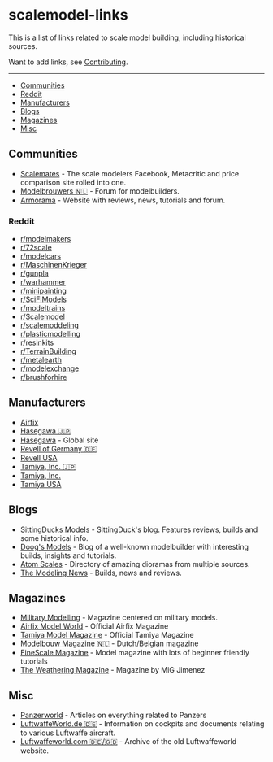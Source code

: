 # scalemodel-links

This is a list of links related to scale model building, including historical sources.

Want to add links, see [Contributing](https://github.com/SittingDucksModels/scalemodel-links/blob/master/CONTRIBUTE.md).

--------------------
- [Communities](#Communities)
- [Reddit](#Reddit)
- [Manufacturers](#Manufacturers)
- [Blogs](#Blogs)
- [Magazines](#Magazines)
- [Misc](#Misc)


## Communities
- [Scalemates](http://www.scalemates.com/) - The scale modelers Facebook, Metacritic and price comparison site rolled into one.
- [Modelbrouwers 🇳🇱](https://modelbrouwers.nl/phpBB3/) - Forum for modelbuilders.
- [Armorama](https://www.armorama.com/) - Website with reviews, news, tutorials and forum.

### Reddit
- [r/modelmakers](https://www.reddit.com/r/modelmakers)
- [r/72scale](https://www.reddit.com/r/72scale)
- [r/modelcars](https://www.reddit.com/r/modelcars)
- [r/MaschinenKrieger](https://www.reddit.com/r/MaschinenKrieger)
- [r/gunpla](https://www.reddit.com/r/gunpla)
- [r/warhammer](https://www.reddit.com/r/warhammer)
- [r/minipainting](https://www.reddit.com/r/minipainting)
- [r/SciFiModels](https://www.reddit.com/r/SciFiModels)
- [r/modeltrains](https://www.reddit.com/r/modeltrains)
- [r/Scalemodel](https://www.reddit.com/r/Scalemodel)
- [r/scalemoddeling](https://www.reddit.com/r/scalemodelling)
- [r/plasticmodelling](https://www.reddit.com/r/plasticmodelling)
- [r/resinkits](https://www.reddit.com/r/resinkits)
- [r/TerrainBuilding](https://www.reddit.com/r/TerrainBuilding)
- [r/metalearth](https://www.reddit.com/r/metalearth)
- [r/modelexchange](https://www.reddit.com/r/modelexchange)
- [r/brushforhire](https://www.reddit.com/r/brushforhire)

## Manufacturers
- [Airfix](https://www.airfix.com/)
- [Hasegawa 🇯🇵](http://www.hasegawa-model.co.jp/)
- [Hasegawa](http://www.hasegawa-model.co.jp/gsite/) - Global site
- [Revell of Germany 🇩🇪](https://www.revell.de/)
- [Revell USA](http://www.revell.com/)
- [Tamiya, Inc. 🇯🇵](http://www.tamiya.com/japan/index.htm)
- [Tamiya, Inc.](http://www.tamiya.com/english/e-home.htm)
- [Tamiya USA](https://www.tamiyausa.com/)

## Blogs
- [SittingDucks Models](https://sittingducksmodels.wordpress.com) - SittingDuck's blog. Features reviews, builds and some historical info.
- [Doog's Models](https://doogsmodels.com/) - Blog of a well-known modelbuilder with interesting builds, insights and tutorials.
- [Atom Scales](http://atomscales.com/dioramas) - Directory of amazing dioramas from multiple sources.
- [The Modeling News](http://www.themodellingnews.com/) - Builds, news and reviews.

## Magazines
- [Military Modelling](http://www.militarymodelling.com) - Magazine centered on military models.
- [Airfix Model World](http://www.airfixmodelworld.com/) - Official Airfix Magazine
- [Tamiya Model Magazine](http://tamiyamodelmagazine.com/) - Official Tamiya Magazine
- [Modelbouw Magazine 🇳🇱](http://www.modelbouwmagazine.nl/) - Dutch/Belgian magazine
- [FineScale Magazine](http://www.finescale.com/) - Model magazine with lots of beginner friendly tutorials
- [The Weathering Magazine](http://www.migjimenez.com/en/35-the-weathering-magazine-publications) - Magazine by MiG Jimenez

## Misc
- [Panzerworld](http://www.panzerworld.com/) - Articles on everything related to Panzers
- [LuftwaffeWorld.de 🇩🇪](https://www.deutscheluftwaffe.de/) - Information on cockpits and documents relating to various Luftwaffe aircraft.
- [Luftwaffeworld.com 🇩🇪/🇬🇧](https://www.deutscheluftwaffe.com) - Archive of the old Luftwaffeworld website.

